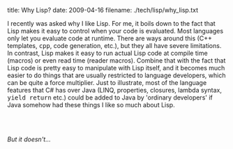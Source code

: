 title: Why Lisp?
date: 2009-04-16
filename: ./tech/lisp/why_lisp.txt


I recently was asked why I like Lisp. For me, it boils down to
the fact that Lisp makes it easy to control when your code is
evaluated. Most languages only let you evaluate code at
runtime. There are ways around this (C++ templates, <tt>cpp</tt>,
code generation, etc.), but they all have severe limitations. In
contrast, Lisp makes it easy to run actual Lisp code at compile
time (macros) or even read time (reader macros). Combine that
with the fact that Lisp code is pretty easy to manipulate with
Lisp itself, and it becomes much easier to do things that are
usually restricted to language developers, which can be quite a
force multiplier. Just to illustrate, most of the language
features that C# has over Java (LINQ, properties, closures,
lambda syntax, <tt>yield return</tt> etc.) could be added to Java
by 'ordinary developers' if Java somehow had these things I like
so much about Lisp.

<br><br>

<i>But it doesn't...</i>


